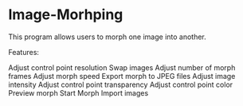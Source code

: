 # Image-Morhping
This program allows users to morph one image into another.

Features:

Adjust control point resolution
Swap images
Adjust number of morph frames
Adjust morph speed
Export morph to JPEG files
Adjust image intensity
Adjust control point transparency
Adjust control point color
Preview morph
Start Morph
Import images

